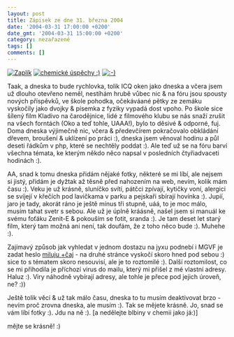 ```yaml
---
layout: post
title: Zápisek ze dne 31. března 2004
date: '2004-03-31 17:00:00 +0200'
date_gmt: '2004-03-31 15:00:00 +0200'
category: nezařazené
tags: []
comments: []
---
```

<div >  <a href="%base_url%/assets/old-images/zapli.jpg"><img alt="Zaplík" src="%base_url%/assets/old-images/zapli.jpg"></a>  <a href="%base_url%/assets/old-images/srdicko.jpg"><img alt="chemické úspěchy :)" src="%base_url%/assets/old-images/srdicko.jpg"></a>  <a href="%base_url%/assets/old-images/vysmati.jpg"><img alt=":-)" src="%base_url%/assets/old-images/vysmati.jpg"></a>  </div>
<p>Taak, a dneska to bude rychlovka, tolik ICQ oken jako dneska a včera jsem už dlouho otevřeno neměl, nestíhám  hrubě vůbec nic &amp; na fóru jsou spousty nových příspěvků, ve škole pohodka, očekáváané pětky ze zemáku vyskočily  jako dvojky &amp; písemka z fyziky vypadá dost vpoho. Po škole sice šílený film Kladivo na čarodějnice,  lidé z filmového klubu se nás snaží zrušit na všech forntách (Oko a teď tohle, UAAA!), bylo to děsivé &amp; odporné,  fuj. Doma dneska výjimečně nic, včera &amp; předevčírem pokračovalo obkládání dřevem, broušení &amp; uklízení po  práci :), dneska jsem věnoval hodinu a půl deseti řádkům v php, které se nechtěly poddat :). Ale teď už se na  fóru barví všechna témata, ke kterým někdo něco napsal v posledních čtyřiadvaceti hodinách :).</p>
<p>AA, snad k tomu dneska přidám nějaké fotky, některé se mi líbí, ale nejsem si jistý, přidám je dyžtak až těsně  před nahozením na web, nevím, kolik mám času :). Veku je už krásně, sluníčko svítí, pátčci zpívají, kytičky voní,  alergici se svíjejí v křečích pod lavičkama v parku a pejskaři sbírají hovínka :). Jupíí, jaro je tady, akorát ráno  je ještě mínus tři stupně, uáá, to je moc málo, musím tahat svetr s sebou. Ale už je úplně kráásně, našel  jsem si manuál ke svému foťáku Zenit-E &amp; pokouším se fotit, sranda :). Je tam deset let starý film, který  tam možná ani není, tak doufám, že z toho něco bude :). Muhehe :).</p>
<p>Zajímavý způsob jak vyhledat v jednom dostazu na jyxu podnebí i MGVF je zadat heslo  <a href="http://jyxo.cz/s?s=miluju+%2B%E8aj&skip=19&d=cz^sandan&cnt=15&page=2">miluju +čaj</a> - na druhé stránce  vyskočí skoro hned pod sebou :) sice to s tématem skoro nesouvisí, ale je to roztomilé :). Další roztomilost,  co se mi přihodila je příchozí virus do mailu, který mi přišel z mé vlastní adresy. Haluz :). Viry náhodně vybírají  adresy, ale tohle je přece pod jejich úroveň, ne? :))</p>
<p>Ještě tolik věcí &amp; už tak málo času, dneska to tu musím deaktivovat brzo - nevím proč zrovna dneska, ale  musím :). Tak se mějete krásně. Jo, snad se vám líbí fotky :). Jdu na ně :). [a nedělejte blbiny v chemii jako já:)]</p>
<p>mějte se krásně! :)</p>
